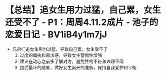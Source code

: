 # 【总结】追女生用力过猛，自己累，女生还受不了 - P1：周周4.11.2成片 - 池子的恋爱日记 - BV1iB4y1m7jJ

-   兄弟们追女生用力过猛，导致自己累，女生受不了
    1.  过度的偏执和需求感，导致女生警惕性增强
    2.  建议在动心之前多了解对方，避免性格不符和兴趣不同
    3.  接受最坏的结果，做好女生离开的准备，保持自我爱护和平衡